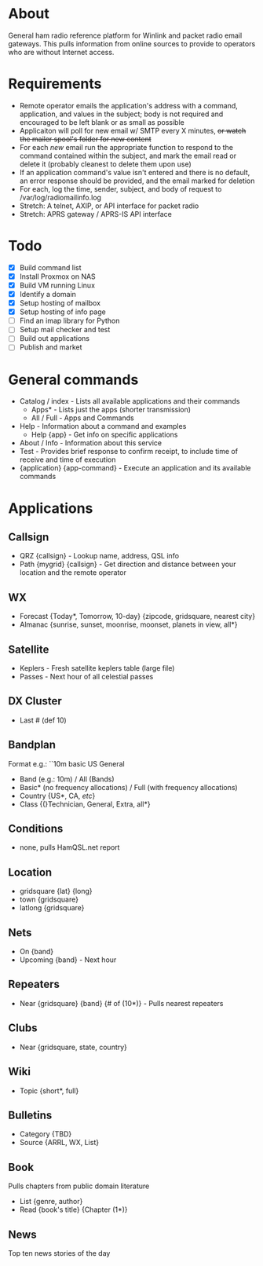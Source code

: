 # About
General ham radio reference platform for Winlink and packet radio email gateways. This pulls information from online sources to provide to operators who are without Internet access.

# Requirements
- Remote operator emails the application's address with a command, application, and values in the subject; body is not required and encouraged to be left blank or as small as possible
- Applicaiton will poll for new email w/ SMTP every X minutes, ~~or watch the mailer spool's folder for new content~~
- For each *new* email run the appropriate function to respond to the command contained within the subject, and mark the email read or delete it (probably cleanest to delete them upon use)
- If an application command's value isn't entered and there is no default, an error response should be provided, and the email marked for deletion
- For each, log the time, sender, subject, and body of request to /var/log/radiomailinfo.log
- Stretch: A telnet, AXIP, or API interface for packet radio
- Stretch: APRS gateway / APRS-IS API interface

# Todo
- [X] Build command list
- [X] Install Proxmox on NAS
- [X] Build VM running Linux
- [X] Identify a domain
- [X] Setup hosting of mailbox
- [X] Setup hosting of info page
- [ ] Find an imap library for Python
- [ ] Setup mail checker and test
- [ ] Build out applications
- [ ] Publish and market

# General commands
* Catalog / index - Lists all available applications and their commands
	* Apps* - Lists just the apps (shorter transmission)
	* All / Full - Apps and Commands
* Help - Information about a command and examples
	* Help {app} - Get info on specific applications
* About / Info - Information about this service
* Test - Provides brief response to confirm receipt, to include time of receive and time of execution
* {application} {app-command} - Execute an application and its available commands


# Applications

## Callsign
- QRZ {callsign} - Lookup name, address, QSL info
- Path {mygrid} {callsign} - Get direction and distance between your location and the remote operator

## WX
* Forecast {Today*, Tomorrow, 10-day} {zipcode, gridsquare, nearest city}
* Almanac {sunrise, sunset, moonrise, moonset, planets in view, all*}

## Satellite
* Keplers - Fresh satellite keplers table (large file)
* Passes - Next hour of all celestial passes

## DX Cluster
* Last # (def 10)

## Bandplan
Format e.g.:  ``10m basic US General
- Band (e.g.: 10m) / All (Bands)
- Basic* (no frequency allocations) / Full (with frequency allocations)
- Country {US*, CA, *etc*}
- Class {(}Technician, General, Extra, all*}

## Conditions
- none, pulls HamQSL.net report

## Location
- gridsquare {lat} {long}
- town {gridsquare}
- latlong {gridsquare}

## Nets
* On {band}
* Upcoming {band} - Next hour

## Repeaters
- Near {gridsquare} {band} {# of (10*)} - Pulls nearest repeaters

## Clubs
- Near {gridsquare, state, country}

## Wiki
- Topic {short*, full}

## Bulletins
- Category {TBD}
- Source {ARRL, WX, List}

## Book
Pulls chapters from public domain literature
* List {genre, author}
* Read {book's title} {Chapter (1*)}

## News
Top ten news stories of the day
